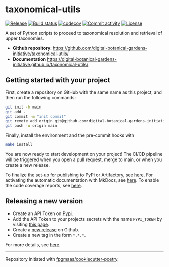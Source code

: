 # taxonomical-utils

[![Release](https://img.shields.io/github/v/release/digital-botanical-gardens-initiative/taxonomical-utils)](https://img.shields.io/github/v/release/digital-botanical-gardens-initiative/taxonomical-utils)
[![Build status](https://img.shields.io/github/actions/workflow/status/digital-botanical-gardens-initiative/taxonomical-utils/main.yml?branch=main)](https://github.com/digital-botanical-gardens-initiative/taxonomical-utils/actions/workflows/main.yml?query=branch%3Amain)
[![codecov](https://codecov.io/gh/digital-botanical-gardens-initiative/taxonomical-utils/branch/main/graph/badge.svg)](https://codecov.io/gh/digital-botanical-gardens-initiative/taxonomical-utils)
[![Commit activity](https://img.shields.io/github/commit-activity/m/digital-botanical-gardens-initiative/taxonomical-utils)](https://img.shields.io/github/commit-activity/m/digital-botanical-gardens-initiative/taxonomical-utils)
[![License](https://img.shields.io/github/license/digital-botanical-gardens-initiative/taxonomical-utils)](https://img.shields.io/github/license/digital-botanical-gardens-initiative/taxonomical-utils)

A set of Python scripts to proceed to taxonomical resolution and retrieval of upper taxonomies.

- **Github repository**: <https://github.com/digital-botanical-gardens-initiative/taxonomical-utils/>
- **Documentation** <https://digital-botanical-gardens-initiative.github.io/taxonomical-utils/>

## Getting started with your project

First, create a repository on GitHub with the same name as this project, and then run the following commands:

```bash
git init -b main
git add .
git commit -m "init commit"
git remote add origin git@github.com:digital-botanical-gardens-initiative/taxonomical-utils.git
git push -u origin main
```

Finally, install the environment and the pre-commit hooks with

```bash
make install
```

You are now ready to start development on your project!
The CI/CD pipeline will be triggered when you open a pull request, merge to main, or when you create a new release.

To finalize the set-up for publishing to PyPi or Artifactory, see [here](https://fpgmaas.github.io/cookiecutter-poetry/features/publishing/#set-up-for-pypi).
For activating the automatic documentation with MkDocs, see [here](https://fpgmaas.github.io/cookiecutter-poetry/features/mkdocs/#enabling-the-documentation-on-github).
To enable the code coverage reports, see [here](https://fpgmaas.github.io/cookiecutter-poetry/features/codecov/).

## Releasing a new version

- Create an API Token on [Pypi](https://pypi.org/).
- Add the API Token to your projects secrets with the name `PYPI_TOKEN` by visiting [this page](https://github.com/digital-botanical-gardens-initiative/taxonomical-utils/settings/secrets/actions/new).
- Create a [new release](https://github.com/digital-botanical-gardens-initiative/taxonomical-utils/releases/new) on Github.
- Create a new tag in the form `*.*.*`.

For more details, see [here](https://fpgmaas.github.io/cookiecutter-poetry/features/cicd/#how-to-trigger-a-release).

---

Repository initiated with [fpgmaas/cookiecutter-poetry](https://github.com/fpgmaas/cookiecutter-poetry).
